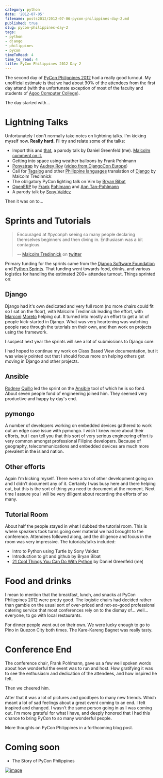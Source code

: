 ```yaml
---
category: python
date: '2012-07-05'
filename: posts2012/2012-07-06-pycon-philippines-day-2.md
published: true
slug: pycon-philippines-day-2
tags:
- python
- django
- philippines
- pycon
timeToRead: 4
time_to_read: 4
title: PyCon Philippines 2012 Day 2
---
```


The second day of [PyCon Philippines 2012](http://ph.pycon.org) had a
really good turnout. My unofficial estimate is that we had about 90% of
the attendees from the first day attend (with the unfortunate exception
of most of the faculty and students of [Agoo Computer
College](http://www.13hq.com/)).

The day started with...

Lightning Talks
===============

Unfortunately I don't normally take notes on lightning talks. I'm
kicking myself now. **Really hard.** I'll try and relate some of the
talks:

-   Import this and [that](http://pypi.python.org/pypi/that), a parody
    talk by Daniel Greenfeld (me). [Malcolm comment on
    it.](https://twitter.com/malcolmt/status/219244338029412352)
-   Getting into space using weather balloons by Frank Pohlmann
-   [Ponystrap](https://github.com/audreyr/ponystrap) by [Audrey
    Roy](http://audreymroy.com) ([video from DjangoCon
    Europe](http://klewel.com/conferences/djangocon-2012/index.php?talkID=31))
-   Call for [Tagalog](http://en.wikipedia.org/wiki/Tagalog) and other
    [Philippine
    languages](http://en.wikipedia.org/wiki/Philippine_languages)
    translation of [Django](#django) by Malcolm Tredinnick
-   The obligatory PyCon lighting talk on Vim by [Bryan
    Bibat](https://twitter.com/bry_bibat)
-   [OpenERP](http://openerp.com/) by
    [Frank](https://twitter.com/PliniusSecundus)
    [Pohlmann](http://www.auberonsolutions.com/) and [Ann
    Tan-Pohlmann](http://www.linkedin.com/pub/ann-tan-pohlmann/4/a30/233)
-   A parody talk by [Sony Valdez](https://twitter.com/mrvaldez)

Then it was on to...

Sprints and Tutorials
=====================

> Encouraged at #pyconph seeing so many people declaring themselves
> beginners and then diving in. Enthusiasm was a bit contagious.
>
> -- [Malcolm Tredinnick](https://twitter.com/malcolmt) on
> [twitter](https://twitter.com/malcolmt/status/219425413301157889)

Primary funding for the sprints came from the [Django Software
Foundation](https://www.djangoproject.com/foundation) and [Python
Sprints](http://pythonsprints.com/). That funding went towards food,
drinks, and various logistics for handling the estimated 200+ attendee
turnout. Things sprinted on:

Django
------

Django had it's own dedicated and very full room (no more chairs could
fit so I sat on the floor), with Malcolm Tredinnick leading the effort,
with [Marconi](http://marconijr.com/)
[Moreto](https://twitter.com/marconimjr) helping out. It turned into
mostly an effort to get a lot of people kick-started in Django. What was
very heartening was watching people race through the tutorials on their
own, and then work on projects using the framework.

I suspect next year the sprints will see a lot of submissions to Django
core.

I had hoped to continue my work on Class Based View documentation, but
it was wisely pointed out that I should focus more on helping others get
moving in Django and other projects.

Ansible
-------

[Rodney](http://capsunlock.net) [Quillo](https://github.com/cocoy) led
the sprint on the [Ansible](http://ansible.github.com/) tool of which he
is so fond. About seven people fond of engineering joined him. They
seemed very productive and happy by day's end.

pymongo
-------

A number of developers working on embedded devices gathered to work out
an edge case issue with pymongo. I wish I knew more about their efforts,
but I can tell you that this sort of very serious engineering effort is
very common amongst professional Filipino developers. Because of
geography, telecommunications and embedded devices are much more
prevalent in the island nation.

Other efforts
-------------

Again I'm kicking myself. There were a ton of other development going
on and I didn't document any of it. Certainly I was busy here and there
helping out, but this is the sort of thing you need to document at the
moment. Next time I assure you I will be very diligent about recording
the efforts of so many.

Tutorial Room
-------------

About half the people stayed in what I dubbed the tutorial room. This is
where speakers took turns going over material we had brought to the
conference. Attendees followed along, and the diligence and focus in the
room was very impressive. The tutorials/talks included:

-   Intro to Python using Turtle by Sony Valdez
-   Introduction to git and github by Bryan Bibat
-   [21 Cool Things You Can Do With
    Python](http://www.slideshare.net/pydanny/intro-to-python-11186202)
    by Daniel Greenfeld (me)

Food and drinks
===============

I mean to mention that the breakfast, lunch, and snacks at PyCon
Philippines 2012 were pretty good. The logistic chairs had decided
rather than gamble on the usual sort of over-priced and not-so-good
professional catering service that most conferences rely on to the
dismay of... well... everyone, to go with local restaurants.

For dinner people went out on their own. We were lucky enough to go to
Pino in Quezon City both times. The Kare-Kareng Bagnet was really tasty.

Conference End
==============

The conference chair, Frank Pohlmann, gave us a few well spoken words
about how wonderful the event was to run and host. How gratifying it was
to see the enthusiasm and dedication of the attendees, and how inspired
he felt.

Then we cheered him.

After that it was a lot of pictures and goodbyes to many new friends.
Which meant a lot of sad feelings about a great event coming to an end.
I felt inspired and changed. I wasn't the same person going in as I was
coming out. I'm more grateful for what I have, and deeply honored that
I had this chance to bring PyCon to so many wonderful people.

More thoughts on PyCon Philippines in a forthcoming blog post.

Coming soon
===========

-   The Story of PyCon Philippines

[![image](http://farm8.staticflickr.com/7135/7516869028_ff24aaa027_z.jpg)](http://www.flickr.com/photos/pydanny/7516869028/)
